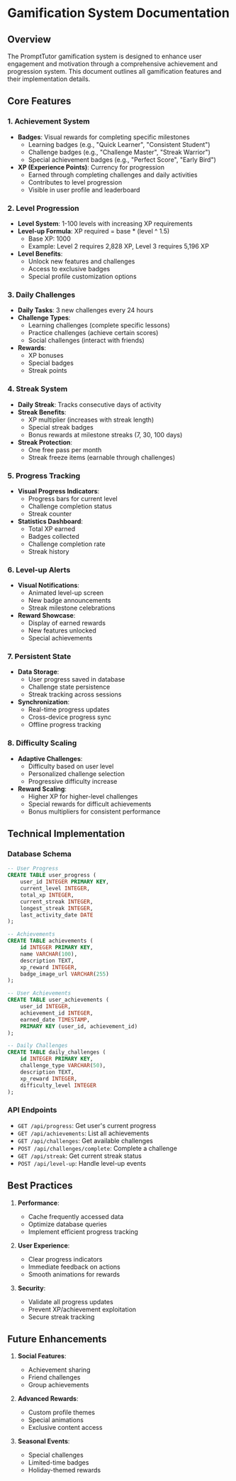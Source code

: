 # Gamification System Documentation

## Overview
The PromptTutor gamification system is designed to enhance user engagement and motivation through a comprehensive achievement and progression system. This document outlines all gamification features and their implementation details.

## Core Features

### 1. Achievement System
- **Badges**: Visual rewards for completing specific milestones
  - Learning badges (e.g., "Quick Learner", "Consistent Student")
  - Challenge badges (e.g., "Challenge Master", "Streak Warrior")
  - Special achievement badges (e.g., "Perfect Score", "Early Bird")
- **XP (Experience Points)**: Currency for progression
  - Earned through completing challenges and daily activities
  - Contributes to level progression
  - Visible in user profile and leaderboard

### 2. Level Progression
- **Level System**: 1-100 levels with increasing XP requirements
- **Level-up Formula**: XP required = base * (level ^ 1.5)
  - Base XP: 1000
  - Example: Level 2 requires 2,828 XP, Level 3 requires 5,196 XP
- **Level Benefits**:
  - Unlock new features and challenges
  - Access to exclusive badges
  - Special profile customization options

### 3. Daily Challenges
- **Daily Tasks**: 3 new challenges every 24 hours
- **Challenge Types**:
  - Learning challenges (complete specific lessons)
  - Practice challenges (achieve certain scores)
  - Social challenges (interact with friends)
- **Rewards**:
  - XP bonuses
  - Special badges
  - Streak points

### 4. Streak System
- **Daily Streak**: Tracks consecutive days of activity
- **Streak Benefits**:
  - XP multiplier (increases with streak length)
  - Special streak badges
  - Bonus rewards at milestone streaks (7, 30, 100 days)
- **Streak Protection**:
  - One free pass per month
  - Streak freeze items (earnable through challenges)

### 5. Progress Tracking
- **Visual Progress Indicators**:
  - Progress bars for current level
  - Challenge completion status
  - Streak counter
- **Statistics Dashboard**:
  - Total XP earned
  - Badges collected
  - Challenge completion rate
  - Streak history

### 6. Level-up Alerts
- **Visual Notifications**:
  - Animated level-up screen
  - New badge announcements
  - Streak milestone celebrations
- **Reward Showcase**:
  - Display of earned rewards
  - New features unlocked
  - Special achievements

### 7. Persistent State
- **Data Storage**:
  - User progress saved in database
  - Challenge state persistence
  - Streak tracking across sessions
- **Synchronization**:
  - Real-time progress updates
  - Cross-device progress sync
  - Offline progress tracking

### 8. Difficulty Scaling
- **Adaptive Challenges**:
  - Difficulty based on user level
  - Personalized challenge selection
  - Progressive difficulty increase
- **Reward Scaling**:
  - Higher XP for higher-level challenges
  - Special rewards for difficult achievements
  - Bonus multipliers for consistent performance

## Technical Implementation

### Database Schema
```sql
-- User Progress
CREATE TABLE user_progress (
    user_id INTEGER PRIMARY KEY,
    current_level INTEGER,
    total_xp INTEGER,
    current_streak INTEGER,
    longest_streak INTEGER,
    last_activity_date DATE
);

-- Achievements
CREATE TABLE achievements (
    id INTEGER PRIMARY KEY,
    name VARCHAR(100),
    description TEXT,
    xp_reward INTEGER,
    badge_image_url VARCHAR(255)
);

-- User Achievements
CREATE TABLE user_achievements (
    user_id INTEGER,
    achievement_id INTEGER,
    earned_date TIMESTAMP,
    PRIMARY KEY (user_id, achievement_id)
);

-- Daily Challenges
CREATE TABLE daily_challenges (
    id INTEGER PRIMARY KEY,
    challenge_type VARCHAR(50),
    description TEXT,
    xp_reward INTEGER,
    difficulty_level INTEGER
);
```

### API Endpoints
- `GET /api/progress`: Get user's current progress
- `GET /api/achievements`: List all achievements
- `GET /api/challenges`: Get available challenges
- `POST /api/challenges/complete`: Complete a challenge
- `GET /api/streak`: Get current streak status
- `POST /api/level-up`: Handle level-up events

## Best Practices
1. **Performance**:
   - Cache frequently accessed data
   - Optimize database queries
   - Implement efficient progress tracking

2. **User Experience**:
   - Clear progress indicators
   - Immediate feedback on actions
   - Smooth animations for rewards

3. **Security**:
   - Validate all progress updates
   - Prevent XP/achievement exploitation
   - Secure streak tracking

## Future Enhancements
1. **Social Features**:
   - Achievement sharing
   - Friend challenges
   - Group achievements

2. **Advanced Rewards**:
   - Custom profile themes
   - Special animations
   - Exclusive content access

3. **Seasonal Events**:
   - Special challenges
   - Limited-time badges
   - Holiday-themed rewards 